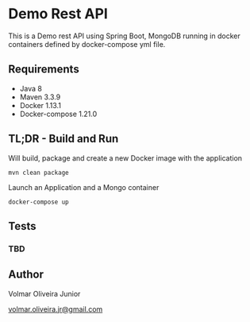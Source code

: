 # Demo Rest API
This is a Demo rest API using Spring Boot, MongoDB running in docker containers defined by docker-compose yml file.

## Requirements
- Java 8
- Maven 3.3.9
- Docker 1.13.1
- Docker-compose 1.21.0

## TL;DR - Build and Run
Will build, package and create a new Docker image with the application
 
```mvn clean package```
 
Launch an Application and a Mongo container

```docker-compose up```

## Tests
### TBD



## Author
Volmar Oliveira Junior

volmar.oliveira.jr@gmail.com
